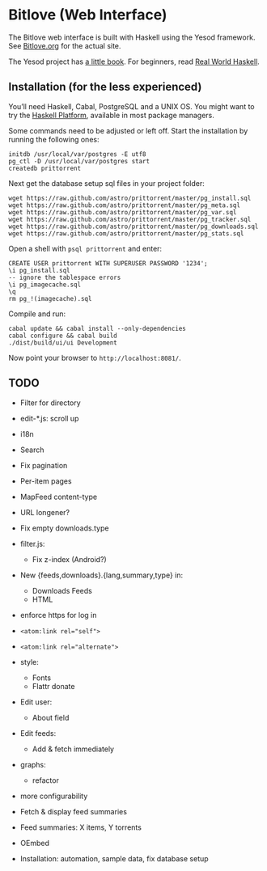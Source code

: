 # Bitlove (Web Interface)

The Bitlove web interface is built with Haskell using the Yesod framework. See [Bitlove.org](http://bitlove.org/) for the actual site.

The Yesod project has [a little book](http://www.yesodweb.com/book). For beginners, read [Real World Haskell](http://book.realworldhaskell.org/read/).

## Installation (for the less experienced)

You’ll need Haskell, Cabal, PostgreSQL and a UNIX OS. You might want to try the [Haskell Platform](http://hackage.haskell.org/platform/), available in most package managers.

Some commands need to be adjusted or left off. Start the installation by running the following ones:

    initdb /usr/local/var/postgres -E utf8
    pg_ctl -D /usr/local/var/postgres start
    createdb prittorrent

Next get the database setup sql files in your project folder:

    wget https://raw.github.com/astro/prittorrent/master/pg_install.sql
    wget https://raw.github.com/astro/prittorrent/master/pg_meta.sql
    wget https://raw.github.com/astro/prittorrent/master/pg_var.sql
    wget https://raw.github.com/astro/prittorrent/master/pg_tracker.sql
    wget https://raw.github.com/astro/prittorrent/master/pg_downloads.sql
    wget https://raw.github.com/astro/prittorrent/master/pg_stats.sql

Open a shell with `psql prittorrent` and enter:

    CREATE USER prittorrent WITH SUPERUSER PASSWORD '1234';
    \i pg_install.sql
    -- ignore the tablespace errors
    \i pg_imagecache.sql
    \q
    rm pg_!(imagecache).sql

Compile and run:

    cabal update && cabal install --only-dependencies
    cabal configure && cabal build
    ./dist/build/ui/ui Development

Now point your browser to `http://localhost:8081/`.


## TODO

* Filter for directory
* edit-*.js: scroll up
* i18n
* Search
* Fix pagination

* Per-item pages
* MapFeed content-type
* URL longener?
* Fix empty downloads.type
* filter.js:
  * Fix z-index (Android?)
* New {feeds,downloads}.{lang,summary,type} in:
  * Downloads Feeds
  * HTML
* enforce https for log in
* `<atom:link rel="self">`
* `<atom:link rel="alternate">`
* style:
  * Fonts
  * Flattr donate
* Edit user:
  * About field
* Edit feeds:
  * Add & fetch immediately
* graphs:
  * refactor
* more configurability
* Fetch & display feed summaries
* Feed summaries: X items, Y torrents
* OEmbed
* Installation: automation, sample data, fix database setup
